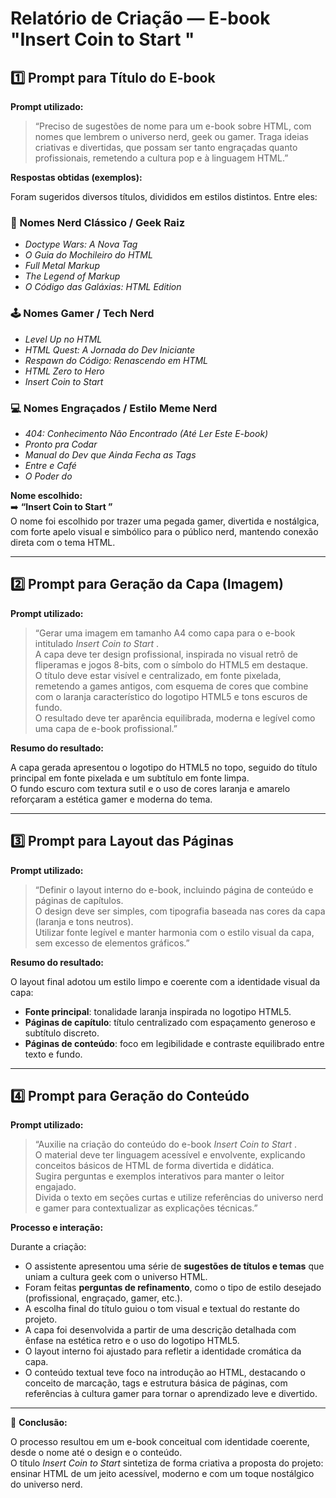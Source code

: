 # Relatório de Criação — E-book "Insert Coin to Start <HTML>"

## 1️⃣ Prompt para Título do E-book

**Prompt utilizado:**

> “Preciso de sugestões de nome para um e-book sobre HTML, com nomes que lembrem o universo nerd, geek ou gamer. Traga ideias criativas e divertidas, que possam ser tanto engraçadas quanto profissionais, remetendo a cultura pop e à linguagem HTML.”

**Respostas obtidas (exemplos):**

Foram sugeridos diversos títulos, divididos em estilos distintos. Entre eles:

### 🧠 Nomes Nerd Clássico / Geek Raiz
- *Doctype Wars: A Nova Tag*  
- *O Guia do Mochileiro do HTML*  
- *Full Metal Markup*  
- *The Legend of Markup*  
- *O Código das Galáxias: HTML Edition*

### 🕹️ Nomes Gamer / Tech Nerd
- *Level Up no HTML*  
- *HTML Quest: A Jornada do Dev Iniciante*  
- *Respawn do Código: Renascendo em HTML*  
- *HTML Zero to Hero*  
- *Insert Coin to Start <HTML>*

### 💻 Nomes Engraçados / Estilo Meme Nerd
- *404: Conhecimento Não Encontrado (Até Ler Este E-book)*  
- *<body> Pronto pra Codar </body>*  
- *Manual do Dev que Ainda Fecha as Tags*  
- *Entre <tags> e Café*  
- *O Poder do <div>*

**Nome escolhido:**  
➡️ **“Insert Coin to Start <HTML>”**  
O nome foi escolhido por trazer uma pegada gamer, divertida e nostálgica, com forte apelo visual e simbólico para o público nerd, mantendo conexão direta com o tema HTML.


---

## 2️⃣ Prompt para Geração da Capa (Imagem)

**Prompt utilizado:**

> “Gerar uma imagem em tamanho A4 como capa para o e-book intitulado *Insert Coin to Start <HTML>*.  
> A capa deve ter design profissional, inspirada no visual retrô de fliperamas e jogos 8-bits, com o símbolo do HTML5 em destaque.  
> O título deve estar visível e centralizado, em fonte pixelada, remetendo a games antigos, com esquema de cores que combine com o laranja característico do logotipo HTML5 e tons escuros de fundo.  
> O resultado deve ter aparência equilibrada, moderna e legível como uma capa de e-book profissional.”

**Resumo do resultado:**

A capa gerada apresentou o logotipo do HTML5 no topo, seguido do título principal em fonte pixelada e um subtítulo em fonte limpa.  
O fundo escuro com textura sutil e o uso de cores laranja e amarelo reforçaram a estética gamer e moderna do tema.

---

## 3️⃣ Prompt para Layout das Páginas

**Prompt utilizado:**

> “Definir o layout interno do e-book, incluindo página de conteúdo e páginas de capítulos.  
> O design deve ser simples, com tipografia baseada nas cores da capa (laranja e tons neutros).  
> Utilizar fonte legível e manter harmonia com o estilo visual da capa, sem excesso de elementos gráficos.”

**Resumo do resultado:**

O layout final adotou um estilo limpo e coerente com a identidade visual da capa:  
- **Fonte principal**: tonalidade laranja inspirada no logotipo HTML5.  
- **Páginas de capítulo**: título centralizado com espaçamento generoso e subtítulo discreto.  
- **Páginas de conteúdo**: foco em legibilidade e contraste equilibrado entre texto e fundo.

---

## 4️⃣ Prompt para Geração do Conteúdo

**Prompt utilizado:**

> “Auxilie na criação do conteúdo do e-book *Insert Coin to Start <HTML>*.  
> O material deve ter linguagem acessível e envolvente, explicando conceitos básicos de HTML de forma divertida e didática.  
> Sugira perguntas e exemplos interativos para manter o leitor engajado.  
> Divida o texto em seções curtas e utilize referências do universo nerd e gamer para contextualizar as explicações técnicas.”

**Processo e interação:**

Durante a criação:
- O assistente apresentou uma série de **sugestões de títulos e temas** que uniam a cultura geek com o universo HTML.  
- Foram feitas **perguntas de refinamento**, como o tipo de estilo desejado (profissional, engraçado, gamer, etc.).  
- A escolha final do título guiou o tom visual e textual do restante do projeto.  
- A capa foi desenvolvida a partir de uma descrição detalhada com ênfase na estética retro e o uso do logotipo HTML5.  
- O layout interno foi ajustado para refletir a identidade cromática da capa.  
- O conteúdo textual teve foco na introdução ao HTML, destacando o conceito de marcação, tags e estrutura básica de páginas, com referências à cultura gamer para tornar o aprendizado leve e divertido.

---

📘 **Conclusão:**

O processo resultou em um e-book conceitual com identidade coerente, desde o nome até o design e o conteúdo.  
O título *Insert Coin to Start <HTML>* sintetiza de forma criativa a proposta do projeto: ensinar HTML de um jeito acessível, moderno e com um toque nostálgico do universo nerd.
